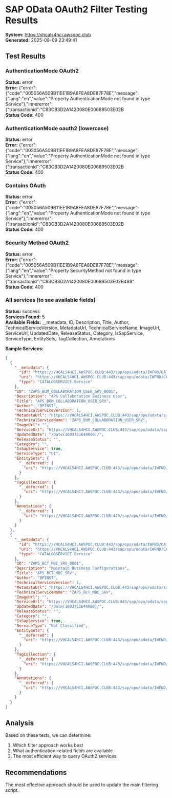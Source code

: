 # SAP OData OAuth2 Filter Testing Results

**System:** https://vhcals4hci.awspoc.club  
**Generated:** 2025-08-09 23:49:41

## Test Results


### AuthenticationMode OAuth2

**Status:** error  
**Error:** {"error":{"code":"005056A509B11EE1B9A8FEA8DE87F78E","message":{"lang":"en","value":"Property AuthenticationMode not found in type Service"},"innererror":{"transactionid":"C83CB3D2A1420080E00689503E02B  
**Status Code:** 400

### AuthenticationMode oauth2 (lowercase)

**Status:** error  
**Error:** {"error":{"code":"005056A509B11EE1B9A8FEA8DE87F78E","message":{"lang":"en","value":"Property AuthenticationMode not found in type Service"},"innererror":{"transactionid":"C83CB3D2A1420080E00689503E02B  
**Status Code:** 400

### Contains OAuth

**Status:** error  
**Error:** {"error":{"code":"005056A509B11EE1B9A8FEA8DE87F78E","message":{"lang":"en","value":"Property AuthenticationMode not found in type Service"},"innererror":{"transactionid":"C83CB3D2A1420080E00689503E02B  
**Status Code:** 400

### Security Method OAuth2

**Status:** error  
**Error:** {"error":{"code":"005056A509B11EE1B9A8FEA8DE87F78E","message":{"lang":"en","value":"Property SecurityMethod not found in type Service"},"innererror":{"transactionid":"C83CB3D2A1420080E00689503E02B488"  
**Status Code:** 400

### All services (to see available fields)

**Status:** success  
**Services Found:** 5  
**Available Fields:** __metadata, ID, Description, Title, Author, TechnicalServiceVersion, MetadataUrl, TechnicalServiceName, ImageUrl, ServiceUrl, UpdatedDate, ReleaseStatus, Category, IsSapService, ServiceType, EntitySets, TagCollection, Annotations

**Sample Services:**
```json
[
  {
    "__metadata": {
      "id": "https://VHCALS4HCI.AWSPOC.CLUB:443/sap/opu/odata/IWFND/CATALOGSERVICE;v=2/ServiceCollection('ZAPS_BUM_COLLABORATION_USER_SRV_0001')",
      "uri": "https://VHCALS4HCI.AWSPOC.CLUB:443/sap/opu/odata/IWFND/CATALOGSERVICE;v=2/ServiceCollection('ZAPS_BUM_COLLABORATION_USER_SRV_0001')",
      "type": "CATALOGSERVICE.Service"
    },
    "ID": "ZAPS_BUM_COLLABORATION_USER_SRV_0001",
    "Description": "APS Collaboration Business User",
    "Title": "APS_BUM_COLLABORATION_USER_SRV",
    "Author": "BPINST",
    "TechnicalServiceVersion": 1,
    "MetadataUrl": "https://VHCALS4HCI.AWSPOC.CLUB:443/sap/opu/odata/sap/APS_BUM_COLLABORATION_USER_SRV/$metadata",
    "TechnicalServiceName": "ZAPS_BUM_COLLABORATION_USER_SRV",
    "ImageUrl": "",
    "ServiceUrl": "https://VHCALS4HCI.AWSPOC.CLUB:443/sap/opu/odata/sap/APS_BUM_COLLABORATION_USER_SRV",
    "UpdatedDate": "/Date(1603751644000)/",
    "ReleaseStatus": "",
    "Category": "",
    "IsSapService": true,
    "ServiceType": "UI",
    "EntitySets": {
      "__deferred": {
        "uri": "https://VHCALS4HCI.AWSPOC.CLUB:443/sap/opu/odata/IWFND/CATALOGSERVICE;v=2/ServiceCollection('ZAPS_BUM_COLLABORATION_USER_SRV_0001')/EntitySets"
      }
    },
    "TagCollection": {
      "__deferred": {
        "uri": "https://VHCALS4HCI.AWSPOC.CLUB:443/sap/opu/odata/IWFND/CATALOGSERVICE;v=2/ServiceCollection('ZAPS_BUM_COLLABORATION_USER_SRV_0001')/TagCollection"
      }
    },
    "Annotations": {
      "__deferred": {
        "uri": "https://VHCALS4HCI.AWSPOC.CLUB:443/sap/opu/odata/IWFND/CATALOGSERVICE;v=2/ServiceCollection('ZAPS_BUM_COLLABORATION_USER_SRV_0001')/Annotations"
      }
    }
  },
  {
    "__metadata": {
      "id": "https://VHCALS4HCI.AWSPOC.CLUB:443/sap/opu/odata/IWFND/CATALOGSERVICE;v=2/ServiceCollection('ZAPS_BCT_MBC_SRV_0001')",
      "uri": "https://VHCALS4HCI.AWSPOC.CLUB:443/sap/opu/odata/IWFND/CATALOGSERVICE;v=2/ServiceCollection('ZAPS_BCT_MBC_SRV_0001')",
      "type": "CATALOGSERVICE.Service"
    },
    "ID": "ZAPS_BCT_MBC_SRV_0001",
    "Description": "Maintain Business Configurations",
    "Title": "APS_BCT_MBC_SRV",
    "Author": "BPINST",
    "TechnicalServiceVersion": 1,
    "MetadataUrl": "https://VHCALS4HCI.AWSPOC.CLUB:443/sap/opu/odata/sap/APS_BCT_MBC_SRV/$metadata",
    "TechnicalServiceName": "ZAPS_BCT_MBC_SRV",
    "ImageUrl": "",
    "ServiceUrl": "https://VHCALS4HCI.AWSPOC.CLUB:443/sap/opu/odata/sap/APS_BCT_MBC_SRV",
    "UpdatedDate": "/Date(1603751644000)/",
    "ReleaseStatus": "",
    "Category": "",
    "IsSapService": true,
    "ServiceType": "Not Classified",
    "EntitySets": {
      "__deferred": {
        "uri": "https://VHCALS4HCI.AWSPOC.CLUB:443/sap/opu/odata/IWFND/CATALOGSERVICE;v=2/ServiceCollection('ZAPS_BCT_MBC_SRV_0001')/EntitySets"
      }
    },
    "TagCollection": {
      "__deferred": {
        "uri": "https://VHCALS4HCI.AWSPOC.CLUB:443/sap/opu/odata/IWFND/CATALOGSERVICE;v=2/ServiceCollection('ZAPS_BCT_MBC_SRV_0001')/TagCollection"
      }
    },
    "Annotations": {
      "__deferred": {
        "uri": "https://VHCALS4HCI.AWSPOC.CLUB:443/sap/opu/odata/IWFND/CATALOGSERVICE;v=2/ServiceCollection('ZAPS_BCT_MBC_SRV_0001')/Annotations"
      }
    }
  }
]
```


## Analysis

Based on these tests, we can determine:
1. Which filter approach works best
2. What authentication-related fields are available
3. The most efficient way to query OAuth2 services

## Recommendations

The most effective approach should be used to update the main filtering script.
